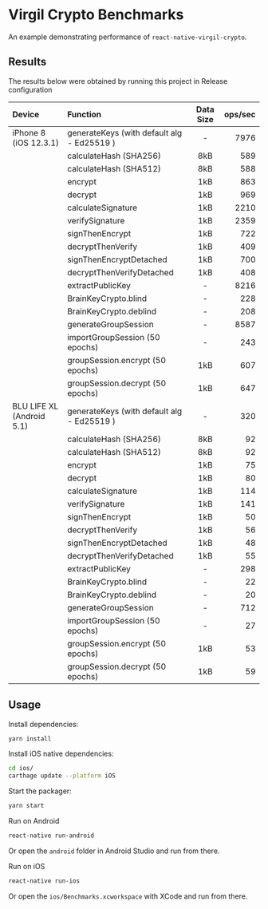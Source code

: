 # Virgil Crypto Benchmarks

An example demonstrating performance of `react-native-virgil-crypto`.

## Results

The results below were obtained by running this project in Release configuration

| Device | Function | Data Size | ops/sec |
| :---   | :---     |   :---:   |    ---: |
| iPhone 8 (iOS 12.3.1) | generateKeys (with default alg - Ed25519 ) | - | 7976 |
|                       | calculateHash (SHA256) | 8kB | 589 |
|                       | calculateHash (SHA512) | 8kB | 588 |
|                       | encrypt | 1kB | 863 |
|                       | decrypt | 1kB | 969 |
|                       | calculateSignature | 1kB | 2210 |
|                       | verifySignature | 1kB | 2359 |
|                       | signThenEncrypt | 1kB | 722 |
|                       | decryptThenVerify | 1kB | 409 |
|                       | signThenEncryptDetached | 1kB | 700 |
|                       | decryptThenVerifyDetached | 1kB | 408 |
|                       | extractPublicKey | - | 8216 |
|                       | BrainKeyCrypto.blind | - | 228 |
|                       | BrainKeyCrypto.deblind | - | 208 |
|                       | generateGroupSession | - | 8587 |
|                       | importGroupSession (50 epochs) | - | 243 |
|                       | groupSession.encrypt (50 epochs) | 1kB | 607 |
|                       | groupSession.decrypt (50 epochs) | 1kB | 647 |
| BLU LIFE XL (Android 5.1) | generateKeys (with default alg - Ed25519 ) | - | 320 |
|                           | calculateHash (SHA256) | 8kB | 92 |
|                           | calculateHash (SHA512) | 8kB | 92 |
|                           | encrypt | 1kB | 75 |
|                           | decrypt | 1kB | 80 |
|                           | calculateSignature | 1kB | 114 |
|                           | verifySignature | 1kB | 141 |
|                           | signThenEncrypt | 1kB | 50 |
|                           | decryptThenVerify | 1kB | 56 |
|                           | signThenEncryptDetached | 1kB | 48 |
|                           | decryptThenVerifyDetached | 1kB | 55 |
|                           | extractPublicKey | - | 298 |
|                           | BrainKeyCrypto.blind | - | 22 |
|                           | BrainKeyCrypto.deblind | - | 20 |
|                           | generateGroupSession | - | 712 |
|                           | importGroupSession (50 epochs) | - | 27 |
|                           | groupSession.encrypt (50 epochs) | 1kB | 53 |
|                           | groupSession.decrypt (50 epochs) | 1kB | 59 |

## Usage

Install dependencies:

```sh
yarn install
```

Install iOS native dependencies:

```sh
cd ios/
carthage update --platform iOS
```

Start the packager:

```sh
yarn start
```

Run on Android

```sh
react-native run-android
```

Or open the `android` folder in Android Studio and run from there.

Run on iOS

```sh
react-native run-ios
```

Or open the `ios/Benchmarks.xcworkspace` with XCode and run from there.
